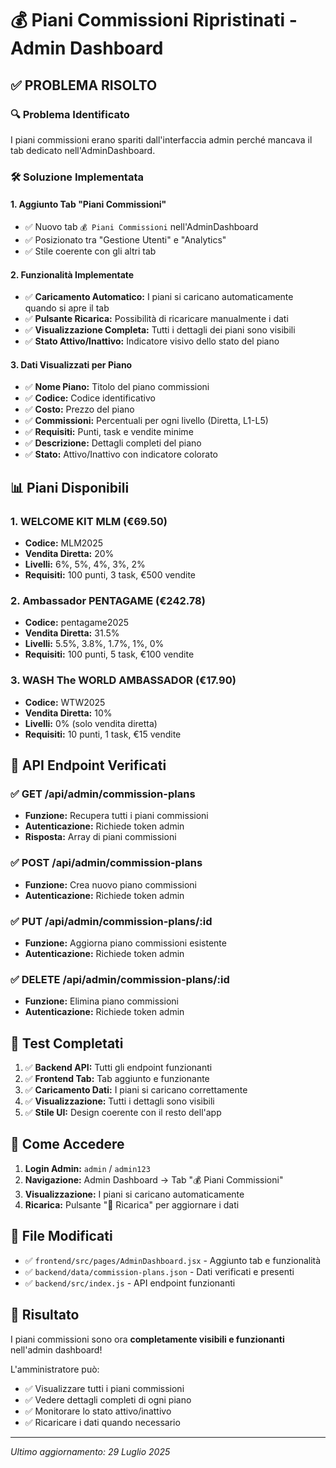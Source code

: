 # 💰 Piani Commissioni Ripristinati - Admin Dashboard

## ✅ **PROBLEMA RISOLTO**

### 🔍 **Problema Identificato**
I piani commissioni erano spariti dall'interfaccia admin perché mancava il tab dedicato nell'AdminDashboard.

### 🛠️ **Soluzione Implementata**

#### 1. **Aggiunto Tab "Piani Commissioni"**
- ✅ Nuovo tab `💰 Piani Commissioni` nell'AdminDashboard
- ✅ Posizionato tra "Gestione Utenti" e "Analytics"
- ✅ Stile coerente con gli altri tab

#### 2. **Funzionalità Implementate**
- ✅ **Caricamento Automatico:** I piani si caricano automaticamente quando si apre il tab
- ✅ **Pulsante Ricarica:** Possibilità di ricaricare manualmente i dati
- ✅ **Visualizzazione Completa:** Tutti i dettagli dei piani sono visibili
- ✅ **Stato Attivo/Inattivo:** Indicatore visivo dello stato del piano

#### 3. **Dati Visualizzati per Piano**
- ✅ **Nome Piano:** Titolo del piano commissioni
- ✅ **Codice:** Codice identificativo
- ✅ **Costo:** Prezzo del piano
- ✅ **Commissioni:** Percentuali per ogni livello (Diretta, L1-L5)
- ✅ **Requisiti:** Punti, task e vendite minime
- ✅ **Descrizione:** Dettagli completi del piano
- ✅ **Stato:** Attivo/Inattivo con indicatore colorato

## 📊 **Piani Disponibili**

### 1. **WELCOME KIT MLM** (€69.50)
- **Codice:** MLM2025
- **Vendita Diretta:** 20%
- **Livelli:** 6%, 5%, 4%, 3%, 2%
- **Requisiti:** 100 punti, 3 task, €500 vendite

### 2. **Ambassador PENTAGAME** (€242.78)
- **Codice:** pentagame2025
- **Vendita Diretta:** 31.5%
- **Livelli:** 5.5%, 3.8%, 1.7%, 1%, 0%
- **Requisiti:** 100 punti, 5 task, €100 vendite

### 3. **WASH The WORLD AMBASSADOR** (€17.90)
- **Codice:** WTW2025
- **Vendita Diretta:** 10%
- **Livelli:** 0% (solo vendita diretta)
- **Requisiti:** 10 punti, 1 task, €15 vendite

## 🔧 **API Endpoint Verificati**

### ✅ **GET /api/admin/commission-plans**
- **Funzione:** Recupera tutti i piani commissioni
- **Autenticazione:** Richiede token admin
- **Risposta:** Array di piani commissioni

### ✅ **POST /api/admin/commission-plans**
- **Funzione:** Crea nuovo piano commissioni
- **Autenticazione:** Richiede token admin

### ✅ **PUT /api/admin/commission-plans/:id**
- **Funzione:** Aggiorna piano commissioni esistente
- **Autenticazione:** Richiede token admin

### ✅ **DELETE /api/admin/commission-plans/:id**
- **Funzione:** Elimina piano commissioni
- **Autenticazione:** Richiede token admin

## 🎯 **Test Completati**

1. ✅ **Backend API:** Tutti gli endpoint funzionanti
2. ✅ **Frontend Tab:** Tab aggiunto e funzionante
3. ✅ **Caricamento Dati:** I piani si caricano correttamente
4. ✅ **Visualizzazione:** Tutti i dettagli sono visibili
5. ✅ **Stile UI:** Design coerente con il resto dell'app

## 🚀 **Come Accedere**

1. **Login Admin:** `admin` / `admin123`
2. **Navigazione:** Admin Dashboard → Tab "💰 Piani Commissioni"
3. **Visualizzazione:** I piani si caricano automaticamente
4. **Ricarica:** Pulsante "🔄 Ricarica" per aggiornare i dati

## 📁 **File Modificati**

- ✅ `frontend/src/pages/AdminDashboard.jsx` - Aggiunto tab e funzionalità
- ✅ `backend/data/commission-plans.json` - Dati verificati e presenti
- ✅ `backend/src/index.js` - API endpoint funzionanti

## 🎉 **Risultato**

I piani commissioni sono ora **completamente visibili e funzionanti** nell'admin dashboard! 

L'amministratore può:
- ✅ Visualizzare tutti i piani commissioni
- ✅ Vedere dettagli completi di ogni piano
- ✅ Monitorare lo stato attivo/inattivo
- ✅ Ricaricare i dati quando necessario

---
*Ultimo aggiornamento: 29 Luglio 2025* 